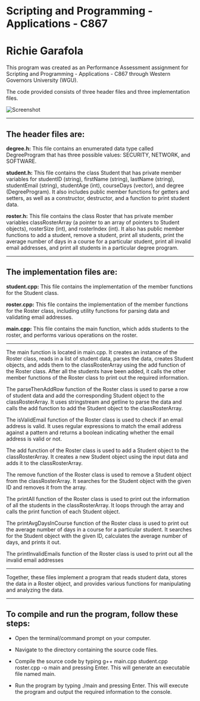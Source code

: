 # Scripting and Programming - Applications - C867
# Richie Garafola

This program was created as an Performance Assessment assignment for Scripting and Programming - Applications - C867 through Western Governors University (WGU).


The code provided consists of three header files and three implementation files.

![Screenshot](C867ScreenShot.png)

---

## The header files are:

**degree.h:** This file contains an enumerated data type called DegreeProgram that has three possible values: SECURITY, NETWORK, and SOFTWARE.

**student.h:** This file contains the class Student that has private member variables for studentID (string), firstName (string), lastName (string), studentEmail (string), studentAge (int), courseDays (vector<int>), and degree (DegreeProgram). It also includes public member functions for getters and setters, as well as a constructor, destructor, and a function to print student data.

**roster.h:** This file contains the class Roster that has private member variables classRosterArray (a pointer to an array of pointers to Student objects), rosterSize (int), and rosterIndex (int). It also has public member functions to add a student, remove a student, print all students, print the average number of days in a course for a particular student, print all invalid email addresses, and print all students in a particular degree program.

---

## The implementation files are:

**student.cpp:** This file contains the implementation of the member functions for the Student class.

**roster.cpp:** This file contains the implementation of the member functions for the Roster class, including utility functions for parsing data and validating email addresses.

**main.cpp:** This file contains the main function, which adds students to the roster, and performs various operations on the roster.

--- 

The main function is located in main.cpp. It creates an instance of the Roster class, reads in a list of student data, parses the data, creates Student objects, and adds them to the classRosterArray using the add function of the Roster class. After all the students have been added, it calls the other member functions of the Roster class to print out the required information.

The parseThenAddRow function of the Roster class is used to parse a row of student data and add the corresponding Student object to the classRosterArray. It uses stringstream and getline to parse the data and calls the add function to add the Student object to the classRosterArray.

The isValidEmail function of the Roster class is used to check if an email address is valid. It uses regular expressions to match the email address against a pattern and returns a boolean indicating whether the email address is valid or not.

The add function of the Roster class is used to add a Student object to the classRosterArray. It creates a new Student object using the input data and adds it to the classRosterArray.

The remove function of the Roster class is used to remove a Student object from the classRosterArray. It searches for the Student object with the given ID and removes it from the array.

The printAll function of the Roster class is used to print out the information of all the students in the classRosterArray. It loops through the array and calls the print function of each Student object.

The printAvgDaysInCourse function of the Roster class is used to print out the average number of days in a course for a particular student. It searches for the Student object with the given ID, calculates the average number of days, and prints it out.

The printInvalidEmails function of the Roster class is used to print out all the invalid email addresses


--- 

Together, these files implement a program that reads student data, stores the data in a Roster object, and provides various functions for manipulating and analyzing the data.


---

## To compile and run the program, follow these steps:

- Open the terminal/command prompt on your computer.

- Navigate to the directory containing the source code files.

- Compile the source code by typing g++ main.cpp student.cpp roster.cpp -o main and pressing Enter. This will generate an executable file named main.

- Run the program by typing ./main and pressing Enter. This will execute the program and output the required information to the console.
